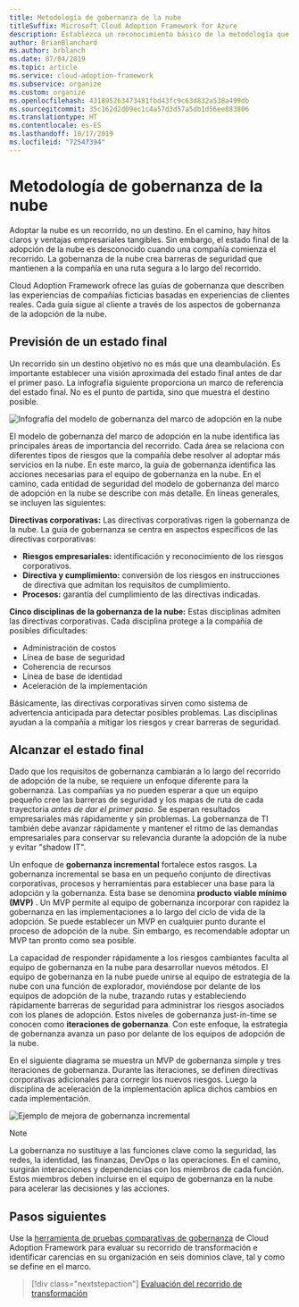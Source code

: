 ```yaml
---
title: Metodología de gobernanza de la nube
titleSuffix: Microsoft Cloud Adoption Framework for Azure
description: Establezca un reconocimiento básico de la metodología que promueve la gobernanza en la nube dentro de Cloud Adoption Framework.
author: BrianBlanchard
ms.author: brblanch
ms.date: 07/04/2019
ms.topic: article
ms.service: cloud-adoption-framework
ms.subservice: organize
ms.custom: organize
ms.openlocfilehash: 431895263473481fbd43fc9c63d832a538a499db
ms.sourcegitcommit: 35c162d2d09ec1c4a57d3d57a5db1d56ee883806
ms.translationtype: HT
ms.contentlocale: es-ES
ms.lasthandoff: 10/17/2019
ms.locfileid: "72547394"
---
```

# <a name="cloud-governance-methodology"></a>Metodología de gobernanza de la nube

Adoptar la nube es un recorrido, no un destino. En el camino, hay hitos claros y ventajas empresariales tangibles. Sin embargo, el estado final de la adopción de la nube es desconocido cuando una compañía comienza el recorrido. La gobernanza de la nube crea barreras de seguridad que mantienen a la compañía en una ruta segura a lo largo del recorrido.

Cloud Adoption Framework ofrece las guías de gobernanza que describen las experiencias de compañías ficticias basadas en experiencias de clientes reales. Cada guía sigue al cliente a través de los aspectos de gobernanza de la adopción de la nube.

## <a name="envision-an-end-state"></a>Previsión de un estado final

Un recorrido sin un destino objetivo no es más que una deambulación. Es importante establecer una visión aproximada del estado final antes de dar el primer paso. La infografía siguiente proporciona un marco de referencia del estado final. No es el punto de partida, sino que muestra el destino posible.

![Infografía del modelo de gobernanza del marco de adopción en la nube](../_images/operational-transformation-govern-highres.png)

El modelo de gobernanza del marco de adopción en la nube identifica las principales áreas de importancia del recorrido. Cada área se relaciona con diferentes tipos de riesgos que la compañía debe resolver al adoptar más servicios en la nube. En este marco, la guía de gobernanza identifica las acciones necesarias para el equipo de gobernanza en la nube. En el camino, cada entidad de seguridad del modelo de gobernanza del marco de adopción en la nube se describe con más detalle. En líneas generales, se incluyen las siguientes:

**Directivas corporativas:** Las directivas corporativas rigen la gobernanza de la nube. La guía de gobernanza se centra en aspectos específicos de las directivas corporativas:

- **Riesgos empresariales:** identificación y reconocimiento de los riesgos corporativos.
- **Directiva y cumplimiento:** conversión de los riesgos en instrucciones de directiva que admitan los requisitos de cumplimiento.
- **Procesos:** garantía del cumplimiento de las directivas indicadas.

**Cinco disciplinas de la gobernanza de la nube:** Estas disciplinas admiten las directivas corporativas. Cada disciplina protege a la compañía de posibles dificultades:

- Administración de costos
- Línea de base de seguridad
- Coherencia de recursos
- Línea de base de identidad
- Aceleración de la implementación

Básicamente, las directivas corporativas sirven como sistema de advertencia anticipada para detectar posibles problemas. Las disciplinas ayudan a la compañía a mitigar los riesgos y crear barreras de seguridad.

## <a name="grow-to-the-end-state"></a>Alcanzar el estado final

Dado que los requisitos de gobernanza cambiarán a lo largo del recorrido de adopción de la nube, se requiere un enfoque diferente para la gobernanza. Las compañías ya no pueden esperar a que un equipo pequeño cree las barreras de seguridad y los mapas de ruta de cada trayectoria *antes de dar el primer paso*. Se esperan resultados empresariales más rápidamente y sin problemas. La gobernanza de TI también debe avanzar rápidamente y mantener el ritmo de las demandas empresariales para conservar su relevancia durante la adopción de la nube y evitar "shadow IT".

Un enfoque de **gobernanza incremental** fortalece estos rasgos. La gobernanza incremental se basa en un pequeño conjunto de directivas corporativas, procesos y herramientas para establecer una base para la adopción y la gobernanza. Esta base se denomina **producto viable mínimo (MVP)** . Un MVP permite al equipo de gobernanza incorporar con rapidez la gobernanza en las implementaciones a lo largo del ciclo de vida de la adopción. Se puede establecer un MVP en cualquier punto durante el proceso de adopción de la nube. Sin embargo, es recomendable adoptar un MVP tan pronto como sea posible.

La capacidad de responder rápidamente a los riesgos cambiantes faculta al equipo de gobernanza en la nube para desarrollar nuevos métodos. El equipo de gobernanza en la nube puede unirse al equipo de estrategia de la nube con una función de explorador, moviéndose por delante de los equipos de adopción de la nube, trazando rutas y estableciendo rápidamente barreras de seguridad para administrar los riesgos asociados con los planes de adopción. Estos niveles de gobernanza just-in-time se conocen como **iteraciones de gobernanza**. Con este enfoque, la estrategia de gobernanza avanza un paso por delante de los equipos de adopción de la nube.

En el siguiente diagrama se muestra un MVP de gobernanza simple y tres iteraciones de gobernanza. Durante las iteraciones, se definen directivas corporativas adicionales para corregir los nuevos riesgos. Luego la disciplina de aceleración de la implementación aplica dichos cambios en cada implementación.

![Ejemplo de mejora de gobernanza incremental](../_images/govern/incremental-governance-example.png)

> [!NOTE]
> La gobernanza no sustituye a las funciones clave como la seguridad, las redes, la identidad, las finanzas, DevOps o las operaciones. En el camino, surgirán interacciones y dependencias con los miembros de cada función. Estos miembros deben incluirse en el equipo de gobernanza en la nube para acelerar las decisiones y las acciones.

## <a name="next-steps"></a>Pasos siguientes

Use la [herramienta de pruebas comparativas de gobernanza](https://cafbaseline.com) de Cloud Adoption Framework para evaluar su recorrido de transformación e identificar carencias en su organización en seis dominios clave, tal y como se define en el marco.

> [!div class="nextstepaction"]
> [Evaluación del recorrido de transformación](./benchmark.md)
